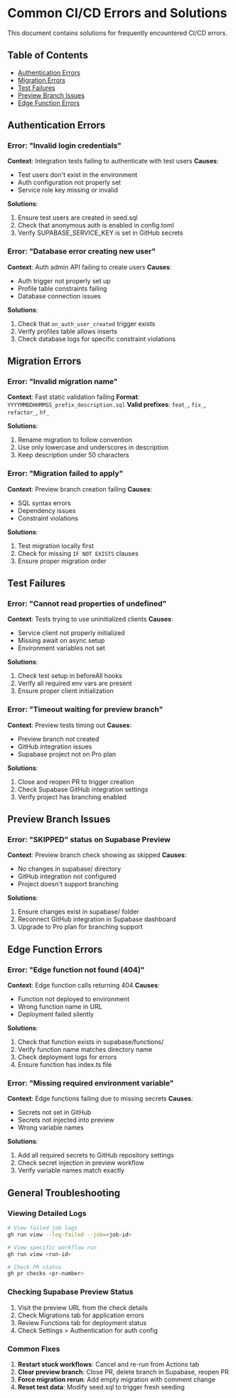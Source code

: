 # Common CI/CD Errors and Solutions

This document contains solutions for frequently encountered CI/CD errors.

## Table of Contents
- [Authentication Errors](#authentication-errors)
- [Migration Errors](#migration-errors)
- [Test Failures](#test-failures)
- [Preview Branch Issues](#preview-branch-issues)
- [Edge Function Errors](#edge-function-errors)

## Authentication Errors

### Error: "Invalid login credentials"
**Context**: Integration tests failing to authenticate with test users
**Causes**:
- Test users don't exist in the environment
- Auth configuration not properly set
- Service role key missing or invalid

**Solutions**:
1. Ensure test users are created in seed.sql
2. Check that anonymous auth is enabled in config.toml
3. Verify SUPABASE_SERVICE_KEY is set in GitHub secrets

### Error: "Database error creating new user"
**Context**: Auth admin API failing to create users
**Causes**:
- Auth trigger not properly set up
- Profile table constraints failing
- Database connection issues

**Solutions**:
1. Check that `on_auth_user_created` trigger exists
2. Verify profiles table allows inserts
3. Check database logs for specific constraint violations

## Migration Errors

### Error: "Invalid migration name"
**Context**: Fast static validation failing
**Format**: `YYYYMMDDHHMMSS_prefix_description.sql`
**Valid prefixes**: `feat_`, `fix_`, `refactor_`, `hf_`

**Solutions**:
1. Rename migration to follow convention
2. Use only lowercase and underscores in description
3. Keep description under 50 characters

### Error: "Migration failed to apply"
**Context**: Preview branch creation failing
**Causes**:
- SQL syntax errors
- Dependency issues
- Constraint violations

**Solutions**:
1. Test migration locally first
2. Check for missing `IF NOT EXISTS` clauses
3. Ensure proper migration order

## Test Failures

### Error: "Cannot read properties of undefined"
**Context**: Tests trying to use uninitialized clients
**Causes**:
- Service client not properly initialized
- Missing await on async setup
- Environment variables not set

**Solutions**:
1. Check test setup in beforeAll hooks
2. Verify all required env vars are present
3. Ensure proper client initialization

### Error: "Timeout waiting for preview branch"
**Context**: Preview tests timing out
**Causes**:
- Preview branch not created
- GitHub integration issues
- Supabase project not on Pro plan

**Solutions**:
1. Close and reopen PR to trigger creation
2. Check Supabase GitHub integration settings
3. Verify project has branching enabled

## Preview Branch Issues

### Error: "SKIPPED" status on Supabase Preview
**Context**: Preview branch check showing as skipped
**Causes**:
- No changes in supabase/ directory
- GitHub integration not configured
- Project doesn't support branching

**Solutions**:
1. Ensure changes exist in supabase/ folder
2. Reconnect GitHub integration in Supabase dashboard
3. Upgrade to Pro plan for branching support

## Edge Function Errors

### Error: "Edge function not found (404)"
**Context**: Edge function calls returning 404
**Causes**:
- Function not deployed to environment
- Wrong function name in URL
- Deployment failed silently

**Solutions**:
1. Check that function exists in supabase/functions/
2. Verify function name matches directory name
3. Check deployment logs for errors
4. Ensure function has index.ts file

### Error: "Missing required environment variable"
**Context**: Edge functions failing due to missing secrets
**Causes**:
- Secrets not set in GitHub
- Secrets not injected into preview
- Wrong variable names

**Solutions**:
1. Add all required secrets to GitHub repository settings
2. Check secret injection in preview workflow
3. Verify variable names match exactly

## General Troubleshooting

### Viewing Detailed Logs
```bash
# View failed job logs
gh run view --log-failed --job=<job-id>

# View specific workflow run
gh run view <run-id>

# Check PR status
gh pr checks <pr-number>
```

### Checking Supabase Preview Status
1. Visit the preview URL from the check details
2. Check Migrations tab for application errors
3. Review Functions tab for deployment status
4. Check Settings > Authentication for auth config

### Common Fixes
1. **Restart stuck workflows**: Cancel and re-run from Actions tab
2. **Clear preview branch**: Close PR, delete branch in Supabase, reopen PR
3. **Force migration rerun**: Add empty migration with comment change
4. **Reset test data**: Modify seed.sql to trigger fresh seeding